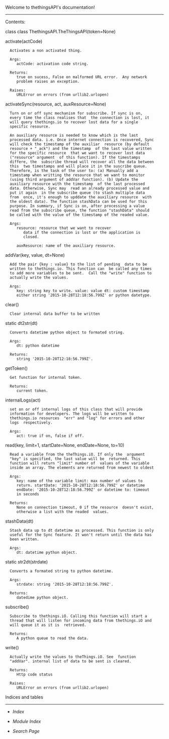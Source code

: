 
Welcome to thethingsAPI's documentation!
****************************************

Contents:

class class ThethingsAPI.TheThingsAPI(token=None)

   activate(actCode)

      Activates a non activated thing.

      Args:
         actCode: activation code string.

      Returns:
         true on sucess, False on malformed URL error.  Any network
         problem raises an exception.

      Raises:
         URLError on errors (from urllib2.urlopen)

   activateSync(resource, act, auxResource=None)

      Turn on or off sync mechanism for subscribe. If sync is on,
      every time the class realises that  the connection is lost, it
      will query thethings.io to recover lost data for a single
      specific resource.

      An auxiliary resource is needed to know which is the last
      processed data. i.e. Once internet connection is recovered, Sync
      will check the timestamp of the auxiliar  resource (by default
      resource + "_ack") and the timestamp  of the last value written
      for the specific resource  that we want to recover lost data
      ("resource" argument  of this function). If the timestamps
      differe, the  subscribe thread will recover all the data between
      this  two timestamps and will place it in the suscribe queue.
      Therefore, is the task of the user to: (a) Manually add a
      timestamp when writting the resource that we want to monitor
      (using third argument of addVar function). (b) Update the
      auxiliary resource with the timestamp  of the last processed
      data. Otherwise, Sync may  read an already processed value and
      put it again  in the subscribe queue (to stash multiple data
      from  once, it's enough to upddate the auxiliary resource  with
      the oldest data). The function stashData can be used for this
      purpose. In summary, if Sync is on, after processing a value
      read from the subscribe queue, the function "stashData" should
      be called with the value of the timestamp of the readed value.

      Args:
         resource: resource that we want to recover
            data if the connection is lost or the application is
            closed.

         auxResource: name of the auxiliary resource.

   addVar(key, value, dt=None)

      Add the pair {key : value} to the list of pending  data to be
      written to thethings.io. This function can  be called any times
      to add more variables to be sent.  Call the "write" function to
      actually write the values.

      Args:
         key: string key to write. value: value dt: custom timestamp
         either string '2015-10-28T12:18:56.799Z' or python datetype.

   clear()

      Clear internal data buffer to be written

   static dt2str(dt)

      Converts datetime python object to formated string.

      Args:
         dt: python datetime

      Returns:
         string '2015-10-28T12:18:56.799Z'.

   getToken()

      Get function for internal token.

      Returns:
         current token.

   internalLogs(act)

      set on or off internal logs of this class that will provide
      information for developers. The logs will be written to
      thethings.io resources  "err" and "log" for errors and other
      logs  respectively.

      Args:
         act: true if on, false if off.

   read(key, limit=1, startDate=None, endDate=None, to=10)

      Read a variable from the theThings.iO. If only the  argument
      "key" is specified, the last value will be  returned. This
      function will return "limit" number of  values of the variable
      inside an array. The elements are returned from newest to oldest

      Args:
         key: name of the variable limit: max number of values to
         return. startDate: '2015-10-28T12:18:56.799Z' or datetime
         endDate: '2015-10-28T12:18:56.799Z' or datetime to: timeout
         in seconds

      Returns:
         None on connection timeout, 0 if the resource  doesn't exist,
         otherwise a list with the readed  values.

   stashData(dt)

      Stash data up to dt datetime as processed. This function is only
      useful for the Sync feature. It won't return until the data has
      been written.

      Args:
         dt: datetime python object.

   static str2dt(strdate)

      Converts a formated string to python datetime.

      Args:
         strdate: string '2015-10-28T12:18:56.799Z'.

      Returns:
         datedime python object.

   subscribe()

      Subscribe to thethings.iO. Calling this function will start a
      thread that will listen for incoming data from thethings.iO and
      will queue it as it is  retrieved.

      Returns:
         A python queue to read the data.

   write()

      Actually write the values to theThings.iO. See  function
      "addVar". internal list of data to be sent is cleared.

      Returns:
         Http code status

      Raises:
         URLError on errors (from urllib2.urlopen)


Indices and tables
******************

* *Index*

* *Module Index*

* *Search Page*
